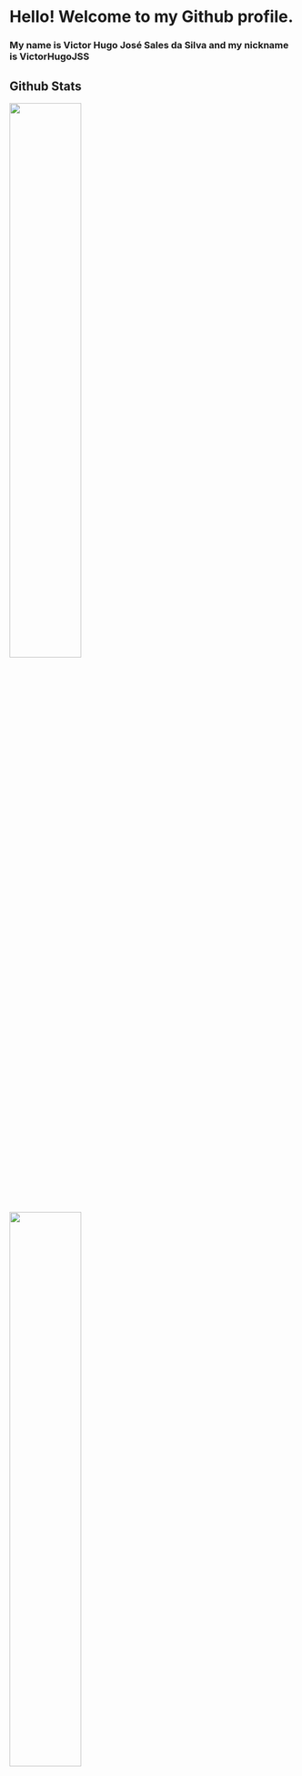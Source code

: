 # Hello! Welcome to my Github profile.
### My name is Victor Hugo José Sales da Silva and my nickname is VictorHugoJSS

## Github Stats
<div>
    <a href="https://github.com/VictorHugoJSS">
    <img loading="lazy" height="50%" src="https://github-readme-stats.vercel.app/api/top-langs/?username=VictorHugoJSS&layout=compact&langs_count=7&theme=dracula"/>
    <img loading="lazy" height="50%" src="https://github-readme-stats.vercel.app/api?username=VictorHugoJSS&show_icons=true&theme=dracula&include_all_commits=true&count_private=true"/>
</div>

## Programming languages

<img loading="lazy" src="https://cdn.jsdelivr.net/gh/devicons/devicon@latest/icons/python/python-original.svg" width="40" height="40"/><img src="https://cdn.jsdelivr.net/gh/devicons/devicon@latest/icons/cplusplus/cplusplus-original.svg" width="40" height="40"/><img src="https://cdn.jsdelivr.net/gh/devicons/devicon@latest/icons/c/c-original.svg" width="40" height="40"/><img src="https://cdn.jsdelivr.net/gh/devicons/devicon@latest/icons/java/java-original-wordmark.svg" width="40" height="40"/>

## Contacts
<div>
    <a href="mailto:vh9325862@gmail.com"><img loading="lazy" src="https://img.shields.io/badge/Gmail-D14836?style=for-the-badge&logo=gmail&logoColor=white" target="_blank"></a>
    <a href="https://www.linkedin.com/in/victor-hugo-jos%C3%A9-sales-da-silva-728262266" target="_blank"><img loading="lazy" src="https://img.shields.io/badge/-LinkedIn-%230077B5?style=for-the-badge&logo=linkedin&logoColor=white" target="_blank"></a>
    <a href="https://x.com/VictorHugoJSS" target="_blank"><img loading="lazy" src="https://img.shields.io/twitter/follow/VictorHugoJSS?style=for-the-badge&logo=x
    "></a>
</div>